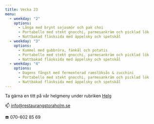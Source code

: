 ```yaml
---
title: Vecka 23
menu:
  - weekday: "2"
    options:
      - Långa med brynt sojasmör och pak choi
      - Portabello med stekt gnocchi, parmesankräm och picklad lök
      - Nattbakad fläsksida med äppelsky och spetskål
  - weekday: "3"
    options:
      - Kummel med gubbröra, fänkål och potatis
      - Portabello med stekt gnocchi, parmesankräm och picklad lök
      - Nattbakad fläsksida med äppelsky och spetskål
  - weekday: "4"
    options:
      - Dagens fångst med fermenterad ramslöksås & zucchini
      - Portabello med stekt gnocchi, parmesankräm och picklad lök
      - Nattbakad fläsksida med äppelsky och spetskål
---
```

[](http://www.bjorlandagard.se)[](http://www.bjorlandagard.se)Ta gärna en titt på vår helgmeny under rubriken [Helg](https://www.restaurangstoraholm.se/helg/?i=2)

📫 info@restaurangstoraholm.se

☎️ 070-602 85 69
